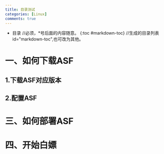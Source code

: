 ```yaml
---
title: 目录测试
categories: [Linux]
comments: true
---
```


* 目录   //必须，*号后面的内容随意。
{:toc #markdown-toc}	//生成的目录列表id="markdown-toc",也可改为其他。

# 一、如何下载ASF #
## 1.下载ASF对应版本 ##
## 2.配置ASF ##
# 三、如何部署ASF #
# 四、开始白嫖 #
